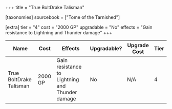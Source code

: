 +++
title = "True BoltDrake Talisman"

[taxonomies]
sourcebook = ["Tome of the Tarnished"]

[extra]
tier = "4"
cost = "2000 GP"
upgradable = "No"
effects = "Gain resistance to Lightning and Thunder damage"
+++

| Name                          | Cost    | Effects                                                                                           | Upgradable? | Upgrade Cost | Tier |
| ----------------------------- | ------- | ----------------------------------------------------------------------------------------------- | ----------- | ------------ | ---- |
| True BoltDrake Talisman | 2000 GP | Gain resistance to Lightning and Thunder damage | No | N/A | 4 |
